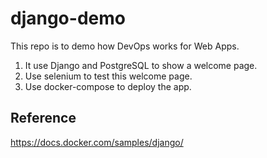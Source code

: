 # django-demo

This repo is to demo how DevOps works for Web Apps.

1. It use Django and PostgreSQL to show a welcome page.
2. Use selenium to test this welcome page.
3. Use docker-compose to deploy the app.

## Reference
https://docs.docker.com/samples/django/